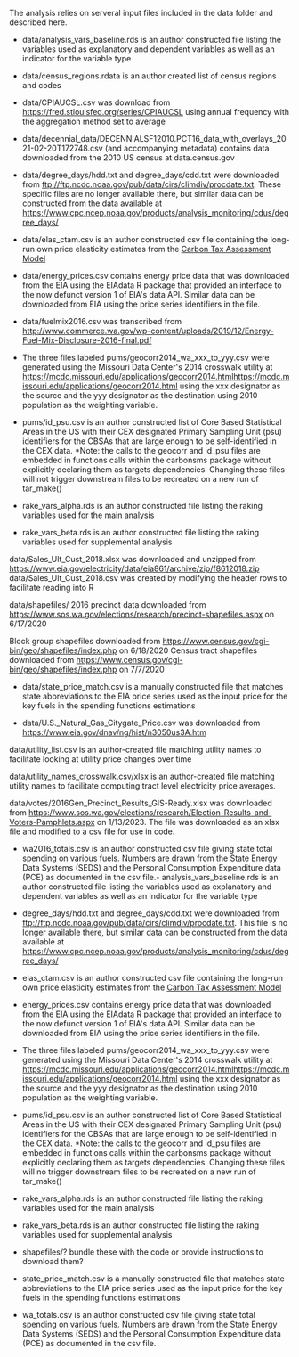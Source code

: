 The analysis relies on serveral input files included in the data folder and described here.

- data/analysis_vars_baseline.rds is an author constructed file listing the variables used as explanatory and dependent variables as well as an indicator for the variable type

- data/census_regions.rdata is an author created list of census regions and codes

- data/CPIAUCSL.csv was download from https://fred.stlouisfed.org/series/CPIAUCSL using annual frequency with the aggregation method set to average

- data/decennial_data/DECENNIALSF12010.PCT16_data_with_overlays_2021-02-20T172748.csv (and accompanying metadata) contains data downloaded from the 2010 US census at data.census.gov

- data/degree_days/hdd.txt and degree_days/cdd.txt were downloaded from ftp://ftp.ncdc.noaa.gov/pub/data/cirs/climdiv/procdate.txt. These specific files are no longer available there, but similar data can be constructed from the data available at https://www.cpc.ncep.noaa.gov/products/analysis_monitoring/cdus/degree_days/

- data/elas_ctam.csv is an author constructed csv file containing the long-run own price elasticity estimates from the [Carbon Tax Assessment Model](https://www.commerce.wa.gov/growing-the-economy/energy/washington-state-energy-office/carbon-tax/#:~:text=The%20Carbon%20Tax%20Assessment%20Model,the%20five%20primary%20energy%20sectors.)

- data/energy_prices.csv contains energy price data that was downloaded from the EIA using the EIAdata R package that provided an interface to the now defunct version 1 of EIA's data API. Similar data can be downloaded from EIA using the price series identifiers in the file.

- data/fuelmix2016.csv was transcribed from http://www.commerce.wa.gov/wp-content/uploads/2019/12/Energy-Fuel-Mix-Disclosure-2016-final.pdf

- The three files labeled pums/geocorr2014_wa_xxx_to_yyy.csv were generated using the Missouri Data Center's 2014 crosswalk utility at https://mcdc.missouri.edu/applications/geocorr2014.htmlhttps://mcdc.missouri.edu/applications/geocorr2014.html using the xxx designator as the source and the yyy designator as the destination using 2010 population as the weighting variable.
- pums/id_psu.csv is an author constructed list of Core Based Statistical Areas in the US with their CEX designated Primary Sampling Unit (psu) identifiers for the CBSAs that are large enough to be self-identified in the CEX data.
*Note: the calls to the geocorr and id_psu files are embedded in functions calls within the carbonsms package without explicitly declaring them as targets dependencies. Changing these files will not trigger downstream files to be recreated on a new run of tar_make()

- rake_vars_alpha.rds is an author constructed file listing the raking variables used for the main analysis

- rake_vars_beta.rds is an author constructed file listing the raking variables used for supplemental analysis

data/Sales_Ult_Cust_2018.xlsx was downloaded and unzipped from https://www.eia.gov/electricity/data/eia861/archive/zip/f8612018.zip
data/Sales_Ult_Cust_2018.csv was created by modifying the header rows to facilitate reading into R

data/shapefiles/
2016 precinct data downloaded from https://www.sos.wa.gov/elections/research/precinct-shapefiles.aspx on 6/17/2020

Block group shapefiles downloaded from https://www.census.gov/cgi-bin/geo/shapefiles/index.php on 6/18/2020
Census tract shapefiles downloaded from https://www.census.gov/cgi-bin/geo/shapefiles/index.php on 7/7/2020

- data/state_price_match.csv is a manually constructed file that matches state abbreviations to the EIA price series used as the input price for the key fuels in the spending functions estimations

- data/U.S._Natural_Gas_Citygate_Price.csv was downloaded from https://www.eia.gov/dnav/ng/hist/n3050us3A.htm

data/utility_list.csv is an author-created file matching utility names to facilitate looking at utility price changes over time

data/utility_names_crosswalk.csv/xlsx is an author-created file matching utility names to facilitate computing tract level electricity price averages.

data/votes/2016Gen_Precinct_Results_GIS-Ready.xlsx was downloaded from https://www.sos.wa.gov/elections/research/Election-Results-and-Voters-Pamphlets.aspx on 1/13/2023. The file was downloaded as an xlsx file and modified to a csv file for use in code.

- wa2016_totals.csv is an author constructed csv file giving state total spending on various fuels. Numbers are drawn from the State Energy Data Systems (SEDS) and the Personal Consumption Expenditure data (PCE) as documented in the csv file.- analysis_vars_baseline.rds is an author constructed file listing the variables used as explanatory and dependent variables as well as an indicator for the variable type

- degree_days/hdd.txt and degree_days/cdd.txt were downloaded from ftp://ftp.ncdc.noaa.gov/pub/data/cirs/climdiv/procdate.txt. This file is no longer available there, but similar data can be constructed from the data available at https://www.cpc.ncep.noaa.gov/products/analysis_monitoring/cdus/degree_days/
- elas_ctam.csv is an author constructed csv file containing the long-run own price elasticity estimates from the [Carbon Tax Assessment Model](https://www.commerce.wa.gov/growing-the-economy/energy/washington-state-energy-office/carbon-tax/#:~:text=The%20Carbon%20Tax%20Assessment%20Model,the%20five%20primary%20energy%20sectors.)

- energy_prices.csv contains energy price data that was downloaded from the EIA using the EIAdata R package that provided an interface to the now defunct version 1 of EIA's data API. Similar data can be downloaded from EIA using the price series identifiers in the file.

- The three files labeled pums/geocorr2014_wa_xxx_to_yyy.csv were generated using the Missouri Data Center's 2014 crosswalk utility at https://mcdc.missouri.edu/applications/geocorr2014.htmlhttps://mcdc.missouri.edu/applications/geocorr2014.html using the xxx designator as the source and the yyy designator as the destination using 2010 population as the weighting variable.
- pums/id_psu.csv is an author constructed list of Core Based Statistical Areas in the US with their CEX designated Primary Sampling Unit (psu) identifiers for the CBSAs that are large enough to be self-identified in the CEX data.
*Note: the calls to the geocorr and id_psu files are embedded in functions calls within the carbonsms package without explicitly declaring them as targets dependencies. Changing these files will no trigger downstream files to be recreated on a new run of tar_make()

- rake_vars_alpha.rds is an author constructed file listing the raking variables used for the main analysis
- rake_vars_beta.rds is an author constructed file listing the raking variables used for supplemental analysis

* shapefiles/? bundle these with the code or provide instructions to download them?
- state_price_match.csv is a manually constructed file that matches state abbreviations to the EIA price series used as the input price for the key fuels in the spending functions estimations

- wa_totals.csv is an author constructed csv file giving state total spending on various fuels. Numbers are drawn from the State Energy Data Systems (SEDS) and the Personal Consumption Expenditure data (PCE) as documented in the csv file.